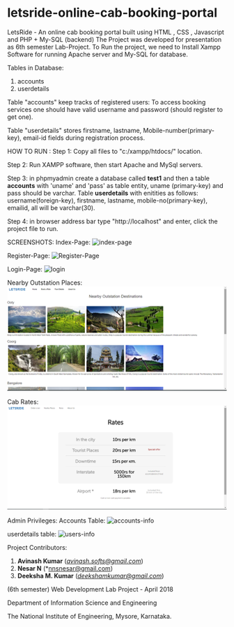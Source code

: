 # letsride-online-cab-booking-portal
LetsRide - An online cab booking portal built using HTML , CSS , Javascript and PHP + My-SQL (backend)
The Project was developed for presentation as 6th semester Lab-Project. 
To Run the project, we need to Install Xampp Software for running Apache server and My-SQL for database.

Tables in Database:
1. accounts
2. userdetails

Table "accounts" keep tracks of registered users:
To access booking services one should have valid username and password (should register to get one).

Table "userdetails" stores firstname, lastname, Mobile-number(primary-key), email-id fields during registration process.


HOW TO RUN :
Step 1: Copy all files to "c:/xampp/htdocs/" location.

Step 2: Run XAMPP software, then start Apache and MySql servers.

Step 3: in phpmyadmin create a database called **test1** and then a table **accounts** with 'uname' and 'pass' as table entity, uname (primary-key) and pass should be varchar.
Table **userdetails** with enitities as follows: username(foreign-key), firstname, lastname, mobile-no(primary-key), emailid, all will be varchar(30).

Step 4: in browser address bar type "http://localhost" and enter, click the project file to run.


SCREENSHOTS:
Index-Page:
![index-page](https://github.com/avinashav/letsride-online-cab-booking-portal/blob/master/screenshot/index%20page.png)

Register-Page:
![Register-Page](https://github.com/avinashav/letsride-online-cab-booking-portal/blob/master/screenshot/Signup-page.png)


Login-Page:
![login](https://github.com/avinashav/letsride-online-cab-booking-portal/blob/master/screenshot/login%20page.png)

Nearby Outstation Places:
![Outstation-Places](https://github.com/avinashav/letsride-online-cab-booking-portal/blob/master/screenshot/places1.png)

Cab Rates:
![rates](https://github.com/avinashav/letsride-online-cab-booking-portal/blob/master/screenshot/cab-rates-page.png)

Admin Privileges:
Accounts Table:
![accounts-info]()

userdetails table:
![users-info]()


Project Contributors:
1. **Avinash Kumar** (*avinash.softs@gmail.com*)
2. **Nesar N** (*nnsnesar@gmail.com)
3. **Deeksha M. Kumar** (*deekshamkumar@gmail.com*)

(6th semester) Web Development Lab Project - April 2018

Department of Information Science and Engineering

The National Institute of Engineering, Mysore, Karnataka.
